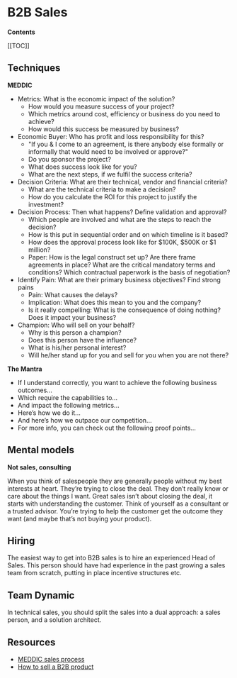 # B2B Sales

**Contents**

[[TOC]]

## Techniques

**MEDDIC**

- Metrics: What is the economic impact of the solution?
  - How would you measure success of your project?
  - Which metrics around cost, efficiency or business do you need to achieve?
  - How would this success be measured by business?
- Economic Buyer: Who has profit and loss responsibility for this?
  - "If you & I come to an agreement, is there anybody else formally or informally that would need to be involved or approve?"
  - Do you sponsor the project?
  - What does success look like for you?
  - What are the next steps, if we fulfil the success criteria?
- Decision Criteria: What are their technical, vendor and financial criteria?
  - What are the technical criteria to make a decision?
  - How do you calculate the ROI for this project to justify the investment?
- Decision Process: Then what happens? Define validation and approval?
  - Which people are involved and what are the steps to reach the decision?
  - How is this put in sequential order and on which timeline is it based?
  - How does the approval process look like for $100K, $500K or $1 million?
  - Paper: How is the legal construct set up? Are there frame agreements in place? What are the critical mandatory terms and conditions? Which contractual paperwork is the basis of negotiation?
- Identify Pain: What are their primary business objectives? Find strong pains
  - Pain: What causes the delays?
  - Implication: What does this mean to you and the company?
  - Is it really compelling: What is the consequence of doing nothing? Does it impact your business?
- Champion: Who will sell on your behalf?
  - Why is this person a champion?
  - Does this person have the influence?
  - What is his/her personal interest?
  - Will he/her stand up for you and sell for you when you are not there?

**The Mantra**

- If I understand correctly, you want to achieve the following business outcomes...
- Which require the capabilities to...
- And impact the following metrics...
- Here’s how we do it...
- And here’s how we outpace our competition...
- For more info, you can check out the following proof points...

## Mental models

**Not sales, consulting**

When you think of salespeople they are generally people without my best interests at heart. They’re trying to close the deal. They don’t really know or care about the things I want. Great sales isn’t about closing the deal, it starts with understanding the customer. Think of yourself as a consultant or a trusted advisor. You’re trying to help the customer get the outcome they want (and maybe that’s not buying your product).




## Hiring

The easiest way to get into B2B sales is to hire an experienced Head of Sales. This person should have had experience in the past growing a sales team from scratch, putting in place incentive structures etc.

## Team Dynamic

In technical sales, you should split the sales into a dual approach: a sales person, and a solution architect. 


## Resources

- [MEDDIC sales process](https://now.iseeit.com/meddic-sales-process-checklist/)
- [How to sell a B2B product](https://news.ycombinator.com/item?id=23052001)